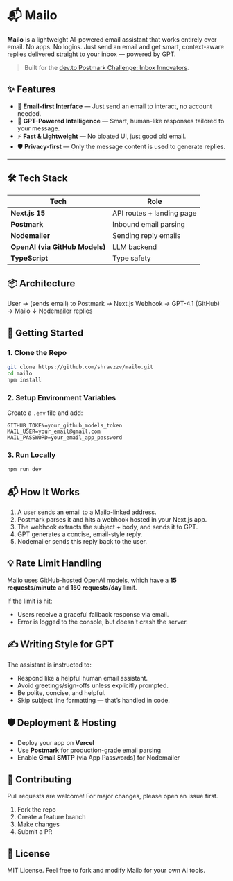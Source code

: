 # 📬 Mailo

**Mailo** is a lightweight AI-powered email assistant that works entirely over email. No apps. No logins. Just send an email and get smart, context-aware replies delivered straight to your inbox — powered by GPT.

> Built for the [dev.to Postmark Challenge: Inbox Innovators](https://dev.to/challenges/postmark).

## ✨ Features

- 📩 **Email-first Interface** — Just send an email to interact, no account needed.
- 🧠 **GPT-Powered Intelligence** — Smart, human-like responses tailored to your message.
- ⚡ **Fast & Lightweight** — No bloated UI, just good old email.
- 🛡️ **Privacy-first** — Only the message content is used to generate replies.

---

## 🛠️ Tech Stack

| Tech                           | Role                      |
| ------------------------------ | ------------------------- |
| **Next.js 15**                 | API routes + landing page |
| **Postmark**                   | Inbound email parsing     |
| **Nodemailer**                 | Sending reply emails      |
| **OpenAI (via GitHub Models)** | LLM backend               |
| **TypeScript**                 | Type safety               |

## 📦 Architecture

User → (sends email) to Postmark → Next.js Webhook → GPT-4.1 (GitHub) → Mailo
↓
Nodemailer replies

## 🚀 Getting Started

### 1. Clone the Repo

```bash
git clone https://github.com/shravzzv/mailo.git
cd mailo
npm install
```

### 2. Setup Environment Variables

Create a `.env` file and add:

```env
GITHUB_TOKEN=your_github_models_token
MAIL_USER=your_email@gmail.com
MAIL_PASSWORD=your_email_app_password
```

### 3. Run Locally

```bash
npm run dev
```

## 📬 How It Works

1. A user sends an email to a Mailo-linked address.
2. Postmark parses it and hits a webhook hosted in your Next.js app.
3. The webhook extracts the subject + body, and sends it to GPT.
4. GPT generates a concise, email-style reply.
5. Nodemailer sends this reply back to the user.

## 💡 Rate Limit Handling

Mailo uses GitHub-hosted OpenAI models, which have a **15 requests/minute** and **150 requests/day** limit.

If the limit is hit:

- Users receive a graceful fallback response via email.
- Error is logged to the console, but doesn't crash the server.

## ✍️ Writing Style for GPT

The assistant is instructed to:

- Respond like a helpful human email assistant.
- Avoid greetings/sign-offs unless explicitly prompted.
- Be polite, concise, and helpful.
- Skip subject line formatting — that’s handled in code.

## 🛡️ Deployment & Hosting

- Deploy your app on **Vercel**
- Use **Postmark** for production-grade email parsing
- Enable **Gmail SMTP** (via App Passwords) for Nodemailer

## 🤝 Contributing

Pull requests are welcome! For major changes, please open an issue first.

1. Fork the repo
2. Create a feature branch
3. Make changes
4. Submit a PR

## 📄 License

MIT License. Feel free to fork and modify Mailo for your own AI tools.
